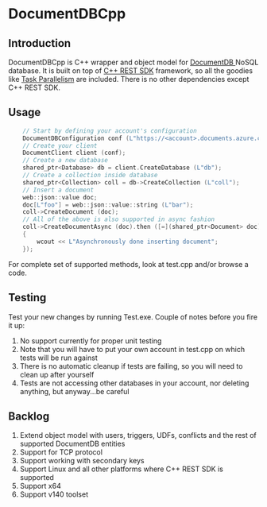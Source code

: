 # DocumentDBCpp

## Introduction
DocumentDBCpp is C++ wrapper and object model for [DocumentDB ](http://azure.microsoft.com/en-us/services/documentdb/) NoSQL database. It is built on top of [C++ REST SDK](https://github.com/Microsoft/cpprestsdk) framework, so all the goodies like [Task Parallelism](https://msdn.microsoft.com/en-us/library/dd492427.aspx) are included. There is no other dependencies except C++ REST SDK.

## Usage

```cpp
	// Start by defining your account's configuration
	DocumentDBConfiguration conf (L"https://<account>.documents.azure.com", L"<primary_key>");
	// Create your client
	DocumentClient client (conf);
	// Create a new database
	shared_ptr<Database> db = client.CreateDatabase (L"db");
	// Create a collection inside database
	shared_ptr<Collection> coll = db->CreateCollection (L"coll");
	// Insert a document
	web::json::value doc;
	doc[L"foo"] = web::json::value::string (L"bar");
	coll->CreateDocument (doc);
	// All of the above is also supported in async fashion
	coll->CreateDocumentAsync (doc).then ([=](shared_ptr<Document> doc)
	{
		wcout << L"Asynchronously done inserting document";
	});
```

For complete set of supported methods, look at test.cpp and/or browse a code.

## Testing

Test your new changes by running Test.exe. Couple of notes before you fire it up:

1. No support currently for proper unit testing
2. Note that you will have to put your own account in test.cpp on which tests will be run against
3. There is no automatic cleanup if tests are failing, so you will need to clean up after yourself
4. Tests are not accessing other databases in your account, nor deleting anything, but anyway...be careful

## Backlog

1. Extend object model with users, triggers, UDFs, conflicts and the rest of supported DocumentDB entities
2. Support for TCP protocol
3. Support working with secondary keys
4. Support Linux and all other platforms where C++ REST SDK is supported
5. Support x64
6. Support v140 toolset
